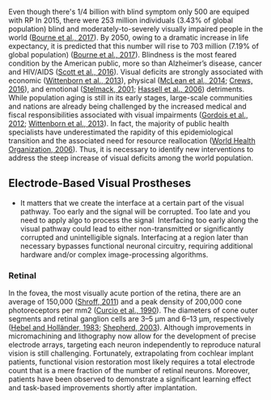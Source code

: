 Even though there's 1/4 billion with blind symptom only 500 are equiped with RP
	In 2015, there were 253 million individuals (3.43% of global population) blind and moderately-to-severely visually impaired people in the world ([Bourne et al., 2017](https://www.frontiersin.org/articles/10.3389/fnins.2020.00036/full#B15)). By 2050, owing to a dramatic increase in life expectancy, it is predicted that this number will rise to 703 million (7.19% of global population) ([Bourne et al., 2017](https://www.frontiersin.org/articles/10.3389/fnins.2020.00036/full#B15)). Blindness is the most feared condition by the American public, more so than Alzheimer’s disease, cancer and HIV/AIDS ([Scott et al., 2016](https://www.frontiersin.org/articles/10.3389/fnins.2020.00036/full#B130)). Visual deficits are strongly associated with economic ([Wittenborn et al., 2013](https://www.frontiersin.org/articles/10.3389/fnins.2020.00036/full#B156)), physical ([McLean et al., 2014](https://www.frontiersin.org/articles/10.3389/fnins.2020.00036/full#B102); [Crews, 2016](https://www.frontiersin.org/articles/10.3389/fnins.2020.00036/full#B39)), and emotional ([Stelmack, 2001](https://www.frontiersin.org/articles/10.3389/fnins.2020.00036/full#B138); [Hassell et al., 2006](https://www.frontiersin.org/articles/10.3389/fnins.2020.00036/full#B63)) detriments. While population aging is still in its early stages, large-scale communities and nations are already being challenged by the increased medical and fiscal responsibilities associated with visual impairments ([Gordois et al., 2012](https://www.frontiersin.org/articles/10.3389/fnins.2020.00036/full#B59); [Wittenborn et al., 2013](https://www.frontiersin.org/articles/10.3389/fnins.2020.00036/full#B156)). In fact, the majority of public health specialists have underestimated the rapidity of this epidemiological transition and the associated need for resource reallocation ([World Health Organization, 2006](https://www.frontiersin.org/articles/10.3389/fnins.2020.00036/full#B158)). Thus, it is necessary to identify new interventions to address the steep increase of visual deficits among the world population.


## Electrode-Based Visual Prostheses

- It matters that we create the interface at a certain part of the visual pathway. Too early and the signal will be corrupted. Too late and you need to apply algo to process the signal
	 Interfacing too early along the visual pathway could lead to either non-transmitted or significantly corrupted and unintelligible signals. Interfacing at a region later than necessary bypasses functional neuronal circuitry, requiring additional hardware and/or complex image-processing algorithms.

### Retinal
In the fovea, the most visually acute portion of the retina, there are an average of 150,000 ([Shroff, 2011](https://www.frontiersin.org/articles/10.3389/fnins.2020.00036/full#B134)) and a peak density of 200,000 cone photoreceptors per mm2 ([Curcio et al., 1990](https://www.frontiersin.org/articles/10.3389/fnins.2020.00036/full#B40)). The diameters of cone outer segments and retinal ganglion cells are 3–5 μm and 6–13 μm, respectively ([Hebel and Holländer, 1983](https://www.frontiersin.org/articles/10.3389/fnins.2020.00036/full#B64); [Shepherd, 2003](https://www.frontiersin.org/articles/10.3389/fnins.2020.00036/full#B132)). Although improvements in micromachining and lithography now allow for the development of precise electrode arrays, targeting each neuron independently to reproduce natural vision is still challenging. Fortunately, extrapolating from cochlear implant patients, functional vision restoration most likely requires a total electrode count that is a mere fraction of the number of retinal neurons. Moreover, patients have been observed to demonstrate a significant learning effect and task-based improvements shortly after implantation.

